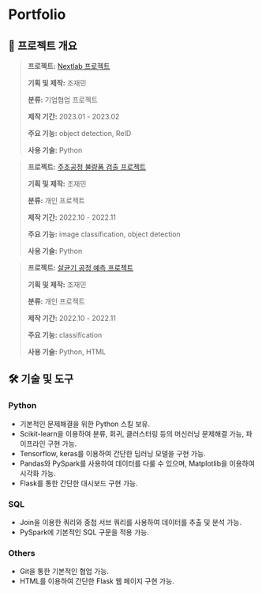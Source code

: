 # Portfolio

## **📝 프로젝트 개요**

> **프로젝트:** [Nextlab 프로젝트](https://github.com/novamp2016/Nextlab-project)
>
> **기획 및 제작:** 조재민
>
> **분류:** 기업협업 프로젝트
>
> **제작 기간:** 2023.01 - 2023.02
>
> **주요 기능:** object detection, ReID
>
> **사용 기술:** Python


> **프로젝트:** [주조공정 불량품 검출 프로젝트](https://github.com/novamp2016/Defective-detection-of-casting-process)
>
> **기획 및 제작:** 조재민
>
> **분류:** 개인 프로젝트
>
> **제작 기간:** 2022.10 - 2022.11
>
> **주요 기능:** image classification, object detection
>
> **사용 기술:** Python 


> **프로젝트:** [살균기 공정 예측 프로젝트](https://github.com/novamp2016/Pasteurizer-process-prediction)
>
> **기획 및 제작:** 조재민
>
> **분류:** 개인 프로젝트
>
> **제작 기간:** 2022.10 - 2022.11
> 
> **주요 기능:** classification
>
> **사용 기술:** Python, HTML


## **🛠 기술 및 도구**

### Python
* 기본적인 문제해결을 위한 Python 스킬 보유.
* Scikit-learn을 이용하여 분류, 회귀, 클러스터링 등의 머신러닝 문제해결 가능, 파이프라인 구현 가능.
* Tensorflow, keras를 이용하여 간단한 딥러닝 모델을 구현 가능.
* Pandas와 PySpark를 사용하여 데이터를 다룰 수 있으며, Matplotlib을 이용하여 시각화 가능.
* Flask를 통한 간단한 대시보드 구현 가능.
### SQL
* Join을 이용한 쿼리와 중첩 서브 쿼리를 사용하여 데이터를 추출 및 분석 가능.
* PySpark에 기본적인 SQL 구문을 적용 가능.
### Others
* Git을 통한 기본적인 협업 가능.
* HTML를 이용하여 간단한 Flask 웹 페이지 구현 가능.

